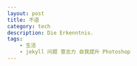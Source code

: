 ```yaml
---
layout: post
title: 不语
category: tech
description: Die Erkenntnis.
tags:
    - 生活
    - jekyll 问题 意志力 自我提升 Photoshop
---
```


[Fengshuu]:    http://Fengshuu.github.io  "Fengshuu"
